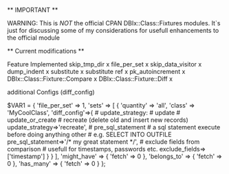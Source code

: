 ** IMPORTANT **

WARNING: This is *NOT* the official CPAN DBIx::Class::Fixtures modules. It`s just for discussing some of my considerations for usefull enhancements to the official module


** Current modifications **

Feature                     Implemented
skip_tmp_dir                     x
file_per_set                     x
skip_data_visitor                x
dump_indent                      x
substitute                       x
substitute ref                   x
pk_autoincrement                 x
DBIx::Class::Fixture::Compare    x
DBIx::Class::Fixture::Diff       x

additional Configs (diff_config)

$VAR1 = {
      'file_per_set' => 1,
      'sets' => [
                  {
                    'quantity' => 'all',
                    'class' => 'MyCoolClass',
                    'diff_config'=>{
                        # update_strategy:
                        #  update
                        #  update_or_create
                        #  recreate (delete old and insert new records)
                        update_strategy=>'recreate',
                        # pre_sql_statement
                        #   a sql statement execute before doing anything other
                        #   e.g. SELECT INTO OUTFILE
                        pre_sql_statement=>'/* my great statement */',
                        # exclude fields from comparison
                        #   usefull for timestamps, passwords etc.
                        exclude_fields=>['timestamp']
                    }
                  }
                ],
      'might_have' => {
                        'fetch' => 0
                      },
      'belongs_to' => {
                        'fetch' => 0
                      },
      'has_many' => {
                      'fetch' => 0
                    }
};

